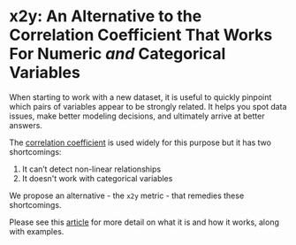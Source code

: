 # x2y: An Alternative to the Correlation Coefficient That Works For Numeric *and* Categorical Variables

When starting to work with a new dataset, it is useful to quickly pinpoint which pairs of variables appear to be strongly related. It helps you spot data issues, make better modeling decisions, and ultimately arrive at better answers.

The [correlation coefficient](https://en.wikipedia.org/wiki/Correlation_coefficient) is used widely for this purpose but it has two shortcomings:
1. It can’t detect non-linear relationships
2. It doesn't work with categorical variables

We propose an alternative - the `x2y` metric - that remedies these shortcomings.

Please see this [article](https://rama100.github.io/explainers/x2y.nb.html) for more detail on what it is and how it works, along with examples.
